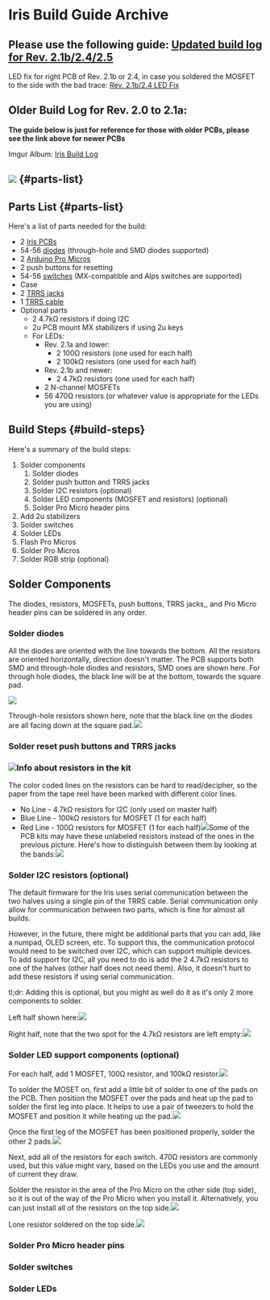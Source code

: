 # Iris Build Guide Archive

## Please use the following guide: [Updated build log for Rev. 2.1b/2.4/2.5](iris-rev2-build-guide.md)

LED fix for right PCB of Rev. 2.1b or 2.4, in case you soldered the MOSFET to the side with the bad trace: [Rev. 2.1b/2.4 LED Fix](iris-led-fix.md)

##

##

##

## Older Build Log for Rev. 2.0 to 2.1a:

**The guide below is just for reference for those with older PCBs, please see the link above for newer PCBs**

Imgur Album: [Iris Build Log](https://imgur.com/a/iQH2W)

## ![](https://s3.amazonaws.com/docs.keeb.io/assets/images/iris-rev2/uqIwtGy.jpg) {#parts-list}

## Parts List {#parts-list}

Here's a list of parts needed for the build:

* 2 [Iris PCBs](https://keeb.io/products/iris-keyboard-split-ergonomic-keyboard)
* 54-56 [diodes](https://keeb.io/products/1n4148-diodes) \(through-hole and SMD diodes supported\)
* 2 [Arduino Pro Micros](https://keeb.io/products/pro-micro-5v-16mhz-arduino-compatible-atmega32u4)
* 2 push buttons for resetting
* 54-56 [switches](https://keeb.io/products/gateron-switches) \(MX-compatible and Alps switches are supported\)
* Case
* 2 [TRRS jacks](https://keeb.io/products/trrs-jacks-3-5mm-one-pair)
* 1 [TRRS cable](https://keeb.io/products/trrs-cable)
* Optional parts
  * 2 4.7kΩ resistors if doing I2C
  * 2u PCB mount MX stabilizers if using 2u keys
  * For LEDs:
    * Rev. 2.1a and lower:
      * 2 100Ω resistors \(one used for each half\)
      * 2 100kΩ resistors \(one used for each half\)
    * Rev. 2.1b and newer:
      * 2 4.7kΩ resistors \(one used for each half\)
    * 2 N-channel MOSFETs
    * 56 470Ω resistors \(or whatever value is appropriate for the LEDs you are using\)

## Build Steps {#build-steps}

Here's a summary of the build steps:

1. Solder components
   1. Solder diodes
   2. Solder push button and TRRS jacks
   3. Solder I2C resistors \(optional\)
   4. Solder LED components \(MOSFET and resistors\) \(optional\)
   5. Solder Pro Micro header pins
2. Add 2u stabilizers
3. Solder switches
4. Solder LEDs
5. Flash Pro Micros
6. Solder Pro Micros
7. Solder RGB strip \(optional\)

## Solder Components

The diodes, resistors, MOSFETs, push buttons, TRRS jacks,, and Pro Micro header pins can be soldered in any order.

### Solder diodes

All the diodes are oriented with the line towards the bottom. All the resistors are oriented horizontally, direction doesn't matter. The PCB supports both SMD and through-hole diodes and resistors, SMD ones are shown here. For through hole diodes, the black line will be at the bottom, towards the square pad.

![](https://s3.amazonaws.com/docs.keeb.io/assets/images/iris-rev2/PS0GEXA.jpg)

Through-hole resistors shown here, note that the black line on the diodes are all facing down at the square pad.![](https://s3.amazonaws.com/docs.keeb.io/assets/images/iris-rev2/j3do2SU.png)

### Solder reset push buttons and TRRS jacks

### ![](https://s3.amazonaws.com/docs.keeb.io/assets/images/iris-rev2/YqDm7vj.jpg)Info about resistors in the kit

The color coded lines on the resistors can be hard to read/decipher, so the paper from the tape reel have been marked with different color lines.

* No Line - 4.7kΩ resistors for I2C \(only used on master half\)
* Blue Line - 100kΩ resistors for MOSFET \(1 for each half\)
* Red Line - 100Ω resistors for MOSFET \(1 for each half\)![](https://s3.amazonaws.com/docs.keeb.io/assets/images/iris-rev2/zz1rnXv.png)Some of the PCB kits may have these unlabeled resistors instead of the ones in the previous picture. Here's how to distinguish between them by looking at the bands:![](https://s3.amazonaws.com/docs.keeb.io/assets/images/iris-rev2/HmEYzag.png)

### Solder I2C resistors \(optional\)

The default firmware for the Iris uses serial communication between the two halves using a single pin of the TRRS cable. Serial communication only allow for communication between two parts, which is fine for almost all builds.

However, in the future, there might be additional parts that you can add, like a numpad, OLED screen, etc. To support this, the communication protocol would need to be switched over I2C, which can support multiple devices. To add support for I2C, all you need to do is add the 2 4.7kΩ resistors to one of the halves \(other half does not need them\). Also, it doesn't hurt to add these resistors if using serial communication.

tl;dr: Adding this is optional, but you might as well do it as it's only 2 more components to solder.

Left half shown here:![](https://s3.amazonaws.com/docs.keeb.io/assets/images/iris-rev2/CUjnMP3.png)

Right half, note that the two spot for the 4.7kΩ resistors are left empty:![](https://s3.amazonaws.com/docs.keeb.io/assets/images/iris-rev2/MQFqGEo.jpg)

### Solder LED support components \(optional\)

For each half, add 1 MOSFET, 100Ω resistor, and 100kΩ resistor.![](https://s3.amazonaws.com/docs.keeb.io/assets/images/iris-rev2/2rwjJRf.jpg)

To solder the MOSET on, first add a little bit of solder to one of the pads on the PCB. Then position the MOSFET over the pads and heat up the pad to solder the first leg into place. It helps to use a pair of tweezers to hold the MOSFET and position it while heating up the pad.![](https://s3.amazonaws.com/docs.keeb.io/assets/images/iris-rev2/k3cwV69.png)

Once the first leg of the MOSFET has been positioned properly, solder the other 2 pads.![](https://s3.amazonaws.com/docs.keeb.io/assets/images/iris-rev2/FXKesdZ.png)

Next, add all of the resistors for each switch. 470Ω resistors are commonly used, but this value might vary, based on the LEDs you use and the amount of current they draw.

Solder the resistor in the area of the Pro Micro on the other side \(top side\), so it is out of the way of the Pro Micro when you install it. Alternatively, you can just install all of the resistors on the top side.![](https://s3.amazonaws.com/docs.keeb.io/assets/images/iris-rev2/tazkMue.png)

Lone resistor soldered on the top side.![](https://s3.amazonaws.com/docs.keeb.io/assets/images/iris-rev2/DGoQ3U0.png)

### Solder Pro Micro header pins

### Solder switches

### Solder LEDs
